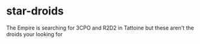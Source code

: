 # star-droids
The Empire is searching for 3CPO and R2D2 in Tattoine but these aren't the droids your looking for
